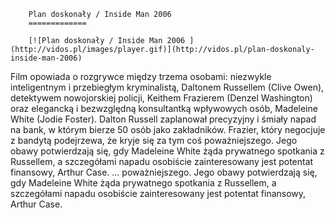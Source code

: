 
        Plan doskonały / Inside Man 2006 
        =============
        
        [![Plan doskonały / Inside Man 2006 ](http://vidos.pl/images/player.gif)](http://vidos.pl/plan-doskonaly-inside-man-2006)
        
        
 Film opowiada o rozgrywce między trzema osobami: niezwykle inteligentnym i przebiegłym kryminalistą, Daltonem Russellem (Clive Owen), detektywem nowojorskiej policji, Keithem Frazierem (Denzel Washington) oraz elegancką i bezwzględną konsultantką wpływowych osób, Madeleine White (Jodie Foster). Dalton Russell zaplanował precyzyjny i śmiały napad na bank, w którym bierze 50 osób jako zakładników. Frazier, który negocjuje z bandytą podejrzewa, że kryje się za tym coś poważniejszego. Jego obawy potwierdzają się, gdy Madeleine White żąda prywatnego spotkania z Russellem, a szczegółami napadu osobiście zainteresowany jest potentat finansowy, Arthur Case.  ... poważniejszego. Jego obawy potwierdzają się, gdy Madeleine White żąda prywatnego spotkania z Russellem, a szczegółami napadu osobiście zainteresowany jest potentat finansowy, Arthur Case.
    